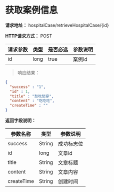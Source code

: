 # 获取案例信息

**请求地址：** hospitalCase/retrieveHospitalCase/{id}

**HTTP请求方式：** POST

| 请求参数 | 类型 | 是否必选 | 参数说明 |
| -- | -- | -- | -- |
| id | long | true | 案例id |

>响应结果：

```json
{
  "success" : "1",
  "id" : 1,
  "title" : "愁吃愁穿",
  "content" : "吃吃吃",
  "createTime" : ""
}
```

**返回字段说明：**

| 参数名称 | 类型 | 参数说明 |
| -- | -- | -- |
| success | String | 成功标志位 |
| id | long | 文章id |
| title | String | 文章标题 |
| content | String | 文章内容 |
| createTime | String | 创建时间 |

